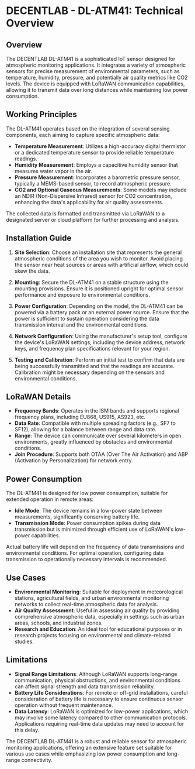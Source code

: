 # DECENTLAB - DL-ATM41: Technical Overview

## Overview

The DECENTLAB DL-ATM41 is a sophisticated IoT sensor designed for atmospheric monitoring applications. It integrates a variety of atmospheric sensors for precise measurement of environmental parameters, such as temperature, humidity, pressure, and potentially air quality metrics like CO2 levels. The device is equipped with LoRaWAN communication capabilities, allowing it to transmit data over long distances while maintaining low power consumption.

## Working Principles

The DL-ATM41 operates based on the integration of several sensing components, each aiming to capture specific atmospheric data:

- **Temperature Measurement**: Utilizes a high-accuracy digital thermistor or a dedicated temperature sensor to provide reliable temperature readings.
- **Humidity Measurement**: Employs a capacitive humidity sensor that measures water vapor in the air.
- **Pressure Measurement**: Incorporates a barometric pressure sensor, typically a MEMS-based sensor, to record atmospheric pressure.
- **CO2 and Optional Gaseous Measurements**: Some models may include an NDIR (Non-Dispersive Infrared) sensor for CO2 concentration, enhancing the data's applicability for air quality assessments.

The collected data is formatted and transmitted via LoRaWAN to a designated server or cloud platform for further processing and analysis.

## Installation Guide

1. **Site Selection**: Choose an installation site that represents the general atmospheric conditions of the area you wish to monitor. Avoid placing the sensor near heat sources or areas with artificial airflow, which could skew the data.
   
2. **Mounting**: Secure the DL-ATM41 on a stable structure using the mounting provisions. Ensure it is positioned upright for optimal sensor performance and exposure to environmental conditions.

3. **Power Configuration**: Depending on the model, the DL-ATM41 can be powered via a battery pack or an external power source. Ensure that the power is sufficient to sustain operation considering the data transmission interval and the environmental conditions.

4. **Network Configuration**: Using the manufacturer's setup tool, configure the device's LoRaWAN settings, including the device address, network keys, and frequency plan specifications relevant for your region.

5. **Testing and Calibration**: Perform an initial test to confirm that data are being successfully transmitted and that the readings are accurate. Calibration might be necessary depending on the sensors and environmental conditions.

## LoRaWAN Details

- **Frequency Bands**: Operates in the ISM bands and supports regional frequency plans, including EU868, US915, AS923, etc.
- **Data Rate**: Compatible with multiple spreading factors (e.g., SF7 to SF12), allowing for a balance between range and data rate.
- **Range**: The device can communicate over several kilometers in open environments, greatly influenced by obstacles and environmental conditions.
- **Join Procedure**: Supports both OTAA (Over The Air Activation) and ABP (Activation by Personalization) for network entry.

## Power Consumption

The DL-ATM41 is designed for low power consumption, suitable for extended operation in remote areas:

- **Idle Mode**: The device remains in a low-power state between measurements, significantly conserving battery life.
- **Transmission Mode**: Power consumption spikes during data transmission but is minimized through efficient use of LoRaWAN's low-power capabilities.

Actual battery life will depend on the frequency of data transmissions and environmental conditions. For optimal operation, configuring data transmission to operationally necessary intervals is recommended.

## Use Cases

- **Environmental Monitoring**: Suitable for deployment in meteorological stations, agricultural fields, and urban environmental monitoring networks to collect real-time atmospheric data for analysis.
- **Air Quality Assessment**: Useful in assessing air quality by providing comprehensive atmospheric data, especially in settings such as urban areas, schools, and industrial zones.
- **Research and Education**: An ideal tool for educational purposes or in research projects focusing on environmental and climate-related studies.

## Limitations

- **Signal Range Limitations**: Although LoRaWAN supports long-range communication, physical obstructions, and environmental conditions can affect signal strength and data transmission reliability.
- **Battery Life Considerations**: For remote or off-grid installations, careful consideration of battery life is necessary to ensure continuous sensor operation without frequent maintenance.
- **Data Latency**: LoRaWAN is optimized for low-power applications, which may involve some latency compared to other communication protocols. Applications requiring real-time data updates may need to account for this delay.

The DECENTLAB DL-ATM41 is a robust and reliable sensor for atmospheric monitoring applications, offering an extensive feature set suitable for various use cases while emphasizing low power consumption and long-range connectivity.
